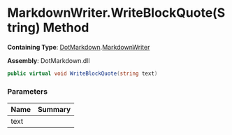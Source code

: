 # MarkdownWriter\.WriteBlockQuote\(String\) Method

**Containing Type**: [DotMarkdown](../../README.md)\.[MarkdownWriter](../README.md)

**Assembly**: DotMarkdown\.dll

```csharp
public virtual void WriteBlockQuote(string text)
```

### Parameters

| Name | Summary |
| ---- | ------- |
| text | |

